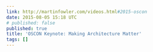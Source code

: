 ```yaml
---
link: http://martinfowler.com/videos.html#2015-oscon
date: 2015-08-05 15:18 UTC
# published: false
published: true
title: 'OSCON Keynote: Making Architecture Matter'
tags: []
---
```



